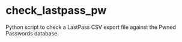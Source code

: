 # check_lastpass_pw
Python script to check a LastPass CSV export file against the Pwned Passwords database.
